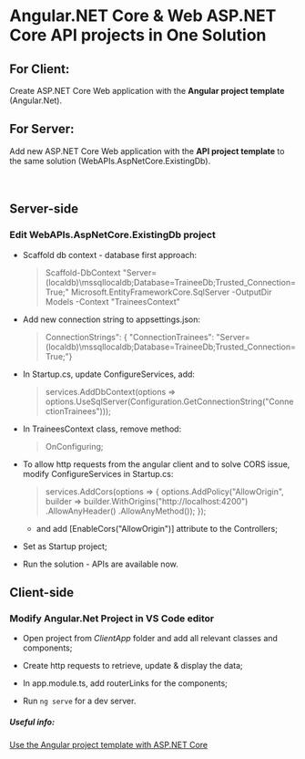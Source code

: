 # Angular.NET Core & Web ASP.NET Core API projects in One Solution


## For Client: 
  Create ASP.NET Core Web application with the <b>Angular project template</b> (Angular.Net).

## For Server: 
  Add new ASP.NET Core Web application with the <b>API project template</b> to the same solution (WebAPIs.AspNetCore.ExistingDb).
<br><br><br>

## Server-side

### Edit WebAPIs.AspNetCore.ExistingDb project

- Scaffold db context - database first approach:
  > Scaffold-DbContext "Server=(localdb)\mssqllocaldb;Database=TraineeDb;Trusted_Connection=True;" Microsoft.EntityFrameworkCore.SqlServer -OutputDir Models -Context "TraineesContext"

- Add new connection string to appsettings.json:
	> ConnectionStrings": {
		"ConnectionTrainees": "Server=(localdb)\\mssqllocaldb;Database=TraineeDb;Trusted_Connection=True;"}

- In Startup.cs, update ConfigureServices, add:
  > services.AddDbContext<TraineesContext>(options =>
           options.UseSqlServer(Configuration.GetConnectionString("ConnectionTrainees")));

- In TraineesContext class, remove method:
  > OnConfiguring;
	
- To allow http requests from the angular client and to solve CORS issue, modify ConfigureServices in Startup.cs:
  > services.AddCors(options =>
        {
            options.AddPolicy("AllowOrigin",
                builder => builder.WithOrigins("http://localhost:4200")
                .AllowAnyHeader()
                .AllowAnyMethod());
        });
  - and add [EnableCors("AllowOrigin")] attribute to the Controllers;

- Set as Startup project;

- Run the solution - APIs are available now.


## Client-side

### Modify Angular.Net Project in VS Code editor

- Open project from *ClientApp* folder and add all relevant classes and components;

- Create http requests to retrieve, update & display the data;

- In app.module.ts, add routerLinks for the components;

- Run `ng serve` for a dev server.

##### Useful info: 
[Use the Angular project template with ASP.NET Core](https://docs.microsoft.com/en-us/aspnet/core/client-side/spa/angular?view=aspnetcore-2.2&tabs=visual-studio)

